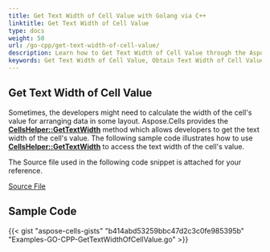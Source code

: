 ```yaml
---
title: Get Text Width of Cell Value with Golang via C++
linktitle: Get Text Width of Cell Value
type: docs
weight: 50
url: /go-cpp/get-text-width-of-cell-value/
description: Learn how to Get Text Width of Cell Value through the Aspose.Cells for C++ API.
keywords: Get Text Width of Cell Value, Obtain Text Width of Cell Value
---
```


## **Get Text Width of Cell Value**

Sometimes, the developers might need to calculate the width of the cell's value for arranging data in some layout. Aspose.Cells provides the [**CellsHelper::GetTextWidth**](https://reference.aspose.com/cells/go-cpp/cellshelper/gettextwidth/) method which allows developers to get the text width of the cell's value. The following sample code illustrates how to use [**CellsHelper::GetTextWidth**](https://reference.aspose.com/cells/go-cpp/cellshelper/gettextwidth/) to access the text width of the cell's value.

The Source file used in the following code snippet is attached for your reference.

[Source File](96928090.xlsx)

## Sample Code

{{< gist "aspose-cells-gists" "b414abd53259bbc47d2c3c0fe985395b" "Examples-GO-CPP-GetTextWidthOfCellValue.go" >}}